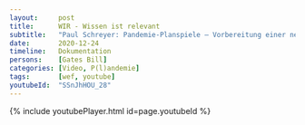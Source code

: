 ```yaml
---
layout:     post
title:      WIR - Wissen ist relevant
subtitle:   "Paul Schreyer: Pandemie-Planspiele – Vorbereitung einer neuen Ära?"
date:       2020-12-24
timeline:   Dokumentation
persons:    [Gates Bill]
categories: [Video, P(l)andemie]
tags:       [wef, youtube]
youtubeId:  "SSnJhHOU_28"
---
```


{% include youtubePlayer.html id=page.youtubeId %}
